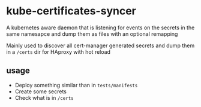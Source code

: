 # kube-certificates-syncer

A kubernetes aware daemon that is listening for events on the secrets in the same namesapce and dump them as files with an optional remapping

Mainly used to discover all cert-manager generated secrets and dump them in a `/certs` dir for HAproxy with hot reload

## usage

- Deploy something similar than in `tests/manifests`
- Create some secrets
- Check what is in `/certs`
